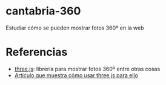 # cantabria-360

Estudiar cómo se pueden mostrar fotos 360º en la web

# Referencias

- [three.js](https://threejs.org): librería para mostrar fotos 360º entre otras cosas
- [Artículo que muestra cómo usar three.js para ello](https://github.com/rchavarria/cantabria-360.git)
